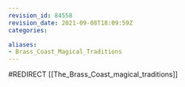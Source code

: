```yaml
---
revision_id: 84558
revision_date: 2021-09-08T18:09:59Z
categories:

aliases:
- Brass_Coast_Magical_Traditions
---
```


#REDIRECT [[The_Brass_Coast_magical_traditions]]